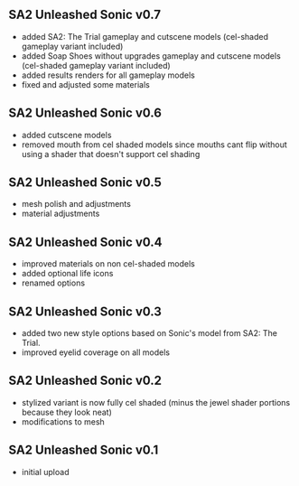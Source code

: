 ## SA2 Unleashed Sonic v0.7

- added SA2: The Trial gameplay and cutscene models (cel-shaded gameplay variant included)
- added Soap Shoes without upgrades gameplay and cutscene models (cel-shaded gameplay variant included)
- added results renders for all gameplay models
- fixed and adjusted some materials

## SA2 Unleashed Sonic v0.6

- added cutscene models
- removed mouth from cel shaded models since mouths cant flip without using a shader that doesn't support cel shading

## SA2 Unleashed Sonic v0.5

- mesh polish and adjustments
- material adjustments

## SA2 Unleashed Sonic v0.4

- improved materials on non cel-shaded models
- added optional life icons
- renamed options

## SA2 Unleashed Sonic v0.3

- added two new style options based on Sonic's model from SA2: The Trial.
- improved eyelid coverage on all models

## SA2 Unleashed Sonic v0.2

- stylized variant is now fully cel shaded (minus the jewel shader portions because they look neat)
- modifications to mesh

## SA2 Unleashed Sonic v0.1

- initial upload